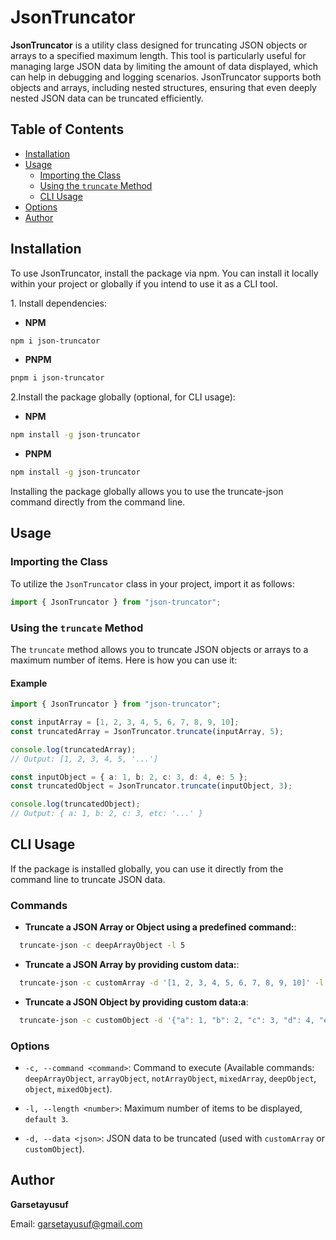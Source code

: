 # JsonTruncator

**JsonTruncator** is a utility class designed for truncating JSON objects or arrays to a specified maximum length. This tool is particularly useful for managing large JSON data by limiting the amount of data displayed, which can help in debugging and logging scenarios. JsonTruncator supports both objects and arrays, including nested structures, ensuring that even deeply nested JSON data can be truncated efficiently.

## Table of Contents

- [Installation](#installation)
- [Usage](#usage)
  - [Importing the Class](#importing-the-class)
  - [Using the `truncate` Method](#using-the-truncate-method)
  - [CLI Usage](#cli-usage)
- [Options](#options)
- [Author](#author)

## Installation

To use JsonTruncator, install the package via npm. You can install it locally within your project or globally if you intend to use it as a CLI tool.

1\. Install dependencies:

- **NPM**

```bash
npm i json-truncator
```         

- **PNPM**

```bash
pnpm i json-truncator
```

2\.Install the package globally (optional, for CLI usage):

- **NPM**

```bash
npm install -g json-truncator
```

- **PNPM**

```bash
npm install -g json-truncator
```

Installing the package globally allows you to use the truncate-json command directly from the command line.

## Usage

### Importing the Class

To utilize the `JsonTruncator` class in your project, import it as follows:

```typescript
import { JsonTruncator } from "json-truncator";
```

### Using the `truncate` Method

The `truncate` method allows you to truncate JSON objects or arrays to a maximum number of items. Here is how you can use it:

#### Example

```typescript
import { JsonTruncator } from "json-truncator";

const inputArray = [1, 2, 3, 4, 5, 6, 7, 8, 9, 10];
const truncatedArray = JsonTruncator.truncate(inputArray, 5);

console.log(truncatedArray);
// Output: [1, 2, 3, 4, 5, '...']

const inputObject = { a: 1, b: 2, c: 3, d: 4, e: 5 };
const truncatedObject = JsonTruncator.truncate(inputObject, 3);

console.log(truncatedObject);
// Output: { a: 1, b: 2, c: 3, etc: '...' }
```

## CLI Usage

If the package is installed globally, you can use it directly from the command line to truncate JSON data.

### Commands

- **Truncate a JSON Array or Object using a predefined command:**:

```bash
  truncate-json -c deepArrayObject -l 5
```

- **Truncate a JSON Array by providing custom data:**:

```bash
  truncate-json -c customArray -d '[1, 2, 3, 4, 5, 6, 7, 8, 9, 10]' -l 5
```

- **Truncate a JSON Object by providing custom data:a**:

```bash
  truncate-json -c customObject -d '{"a": 1, "b": 2, "c": 3, "d": 4, "e": 5}' -l 3
```

### Options

- `-c, --command <command>`: Command to execute (Available commands: `deepArrayObject`, `arrayObject`, `notArrayObject`, `mixedArray`, `deepObject`, `object`, `mixedObject`).

- `-l, --length <number>`: Maximum number of items to be displayed, `default 3`.

- `-d, --data <json>`: JSON data to be truncated (used with `customArray` or `customObject`).

## Author

**Garsetayusuf**

Email: garsetayusuf@gmail.com
